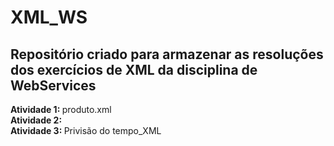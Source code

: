 # XML_WS

<h2> 
Repositório criado para armazenar as resoluções dos exercícios de XML da disciplina de WebServices </h2>

<strong>Atividade 1: </strong>produto.xml
<br><strong>Atividade 2: </strong> 
<br><strong>Atividade 3: </strong> Privisão do tempo_XML
